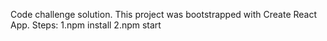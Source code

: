 Code challenge solution.
This project was bootstrapped with Create React App.
Steps:
1.npm install
2.npm start
